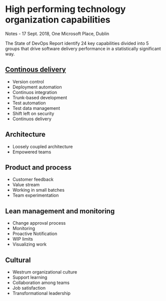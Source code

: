 # High performing technology organization capabilities
Notes - 17 Sept. 2018, One Microsoft Place, Dublin

The State of DevOps Report identify 24 key capabilities divided into 5 groups that drive software delivery performance in a statistically significant way.

## [Continous delivery](https://github.com/gramland/devops-culture/blob/master/accelerate/Continuous%20delivery/readme.md)
* Version control
* Deployment automation
* Continuos integration
* Trunk-based development
* Test automation 
* Test data management
* Shift left on security
* Continuos delivery


## Architecture
* Loosely coupled architecture
* Empowered teams


## Product and process
* Customer feedback
* Value stream
* Working in small batches
* Team experimentation


## Lean management and monitoring
* Change approval process
* Monitoring 
* Proactive Notification 
* WIP limits 
* Visualizing work 


## Cultural
* Westrum organizational culture
* Support learning
* Collaboration among teams
* Job satisfaction
* Transformational leadership


